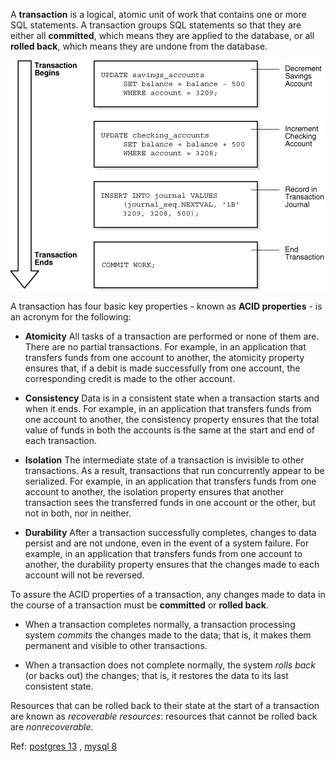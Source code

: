 A **transaction** is a logical, atomic unit of work that contains one or more SQL statements. A transaction groups SQL statements so that they are either all **committed**, which means they are applied to the database, or all **rolled back**, which means they are undone from the database.

![transaction](./img/transaction.gif)

A transaction has four basic key properties - known as **ACID properties** - is an acronym for the following:
- **Atomicity** All tasks of a transaction are performed or none of them are. There are no partial transactions.
For example, in an application that transfers funds from one account to another, the atomicity property ensures that, if a debit is made successfully from one account, the corresponding credit is made to the other account.

- **Consistency** Data is in a consistent state when a transaction starts and when it ends.
For example, in an application that transfers funds from one account to another, the consistency property ensures that the total value of funds in both the accounts is the same at the start and end of each transaction.

- **Isolation** The intermediate state of a transaction is invisible to other transactions. As a result, transactions that run concurrently appear to be serialized.
For example, in an application that transfers funds from one account to another, the isolation property ensures that another transaction sees the transferred funds in one account or the other, but not in both, nor in neither.

- **Durability** After a transaction successfully completes, changes to data persist and are not undone, even in the event of a system failure.
For example, in an application that transfers funds from one account to another, the durability property ensures that the changes made to each account will not be reversed.

To assure the ACID properties of a transaction, any changes made to data in the course of a transaction must be **committed** or **rolled back**.
- When a transaction completes normally, a transaction processing system *commits* the changes made to the data; that is, it makes them permanent and visible to other transactions.

- When a transaction does not complete normally, the system *rolls back* (or backs out) the changes; that is, it restores the data to its last consistent state.

Resources that can be rolled back to their state at the start of a transaction are known as *recoverable resources*: resources that cannot be rolled back are *nonrecoverable*. 

Ref: 
[postgres 13](https://www.postgresql.org/docs/13/tutorial-transactions.html) , [mysql 8](https://dev.mysql.com/doc/refman/8.0/en/sql-transactional-statements.html)